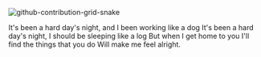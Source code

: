![github-contribution-grid-snake](https://user-images.githubusercontent.com/102523400/217305123-39ba95b3-c73f-4301-9d66-716a5824ca45.gif)


It's been a hard day's night, and I been working like a dog
It's been a hard day's night, I should be sleeping like a log
But when I get home to you I'll find the things that you do
Will make me feel alright.
